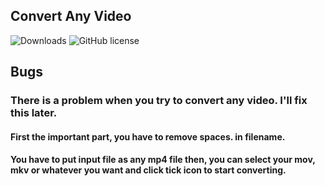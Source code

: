 ## Convert Any Video
![Downloads](https://img.shields.io/github/downloads/furkankesgin/Convert-Any-Video/total.svg) ![GitHub license](https://img.shields.io/github/license/furkankesgin/Convert-Any-Video?style=flat-square)

## Bugs

### There is a problem when you try to convert any video. I'll fix this later.

#### First the important part, you have to remove spaces. in filename.
#### You have to put input file as any mp4 file then, you can select your mov, mkv or whatever you want and click tick icon to start converting.


